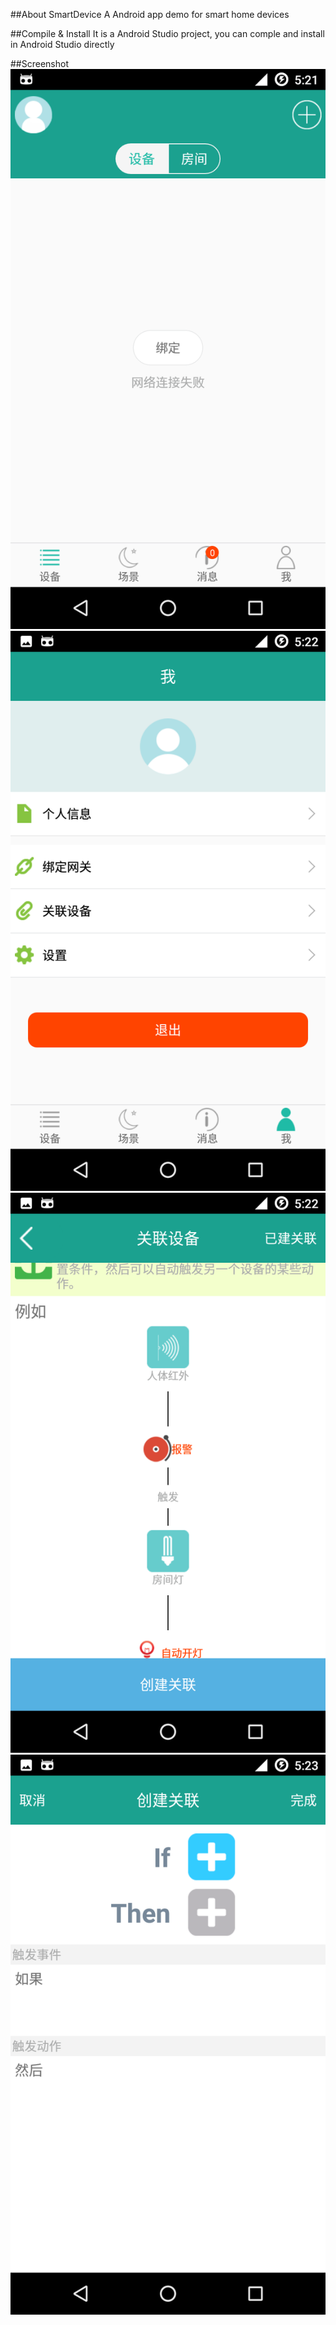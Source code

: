
##About SmartDevice
A Android app demo for smart home devices 

##Compile & Install
It is a Android Studio project, you can comple and install in Android Studio directly

##Screenshot
![screenshot1](screenshot/Screenshot_20181102-172153.png)
![screenshot2](screenshot/Screenshot_20181102-172212.png)
![screenshot3](screenshot/Screenshot_20181102-172234.png)
![screenshot4](screenshot/Screenshot_20181102-172310.png)
